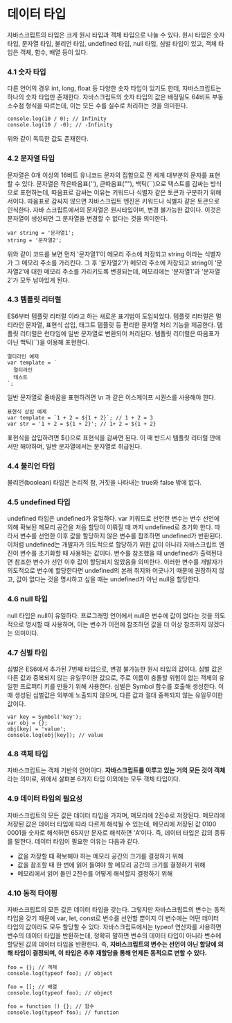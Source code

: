 # 데이터 타입
자바스크립트의 타입은 크게 원시 타입과 객체 타입으로 나눌 수 있다. 원시 타입은 숫자 타입, 문자열 타입, 불리언 타입, undefined 타입, null 타입, 심벌 타입이 있고, 객체 타입은 객체, 함수, 배열 등이 있다.


### 4.1 숫자 타입
다른 언어의 경우 int, long, float 등 다양한 숫자 타입이 있기도 한데, 자바스크립트는 하나의 숫자 타입만 존재한다.
자바스크립트의 숫자 타입의 값은 배정밀도 64비트 부동소수점 형식을 따르는데, 이는 모든 수를 실수로 처리하는 것을 의미한다.
```
console.log(10 / 0); // Infinity
console.log(10 / -0); // -Infinity
```
위와 같이 독득한 값도 존재한다.


### 4.2 문자열 타입
문자열은 0개 이상의 16비트 유니코드 문자의 집합으로 전 세계 대부분의 문자를 표현할 수 있다.
문자열은 작은따옴표(''), 큰따옴표(""), 백틱(``)으로 텍스트를 감싸는 방식으로 표현하는데, 따옴표로 감싸는 이유는 키워드나 식별자 같은 토큰과 구분하기 위해서이다. 따옴표로 감싸지 않으면 자바스크립트 엔진은 키워드나 식별자 같은 토큰으로 인식한다.
자바 스크립트에서의 문자열은 원시타입이며, 변경 불가능한 값이다. 이것은 문자열이 생성되면 그 문자열을 변경할 수 없다는 것을 의미한다.
```
var string = '문자열1';
string = '문자열2';
```
위와 같이 코드를 보면 먼저 '문자열1'이 메모리 주소에 저장되고 string 이라는 식별자가 그 메모리 주소를 가리킨다. 그 후 '문자열2'가 메모리 주소에 저장되고 string이 '문자열2'에 대한 메모리 주소를 가리키도록 변경되는데, 메모리에는 '문자열1'과 '문자열2'가 모두 남아있게 된다.


### 4.3 템플릿 리터럴
ES6부터 템플릿 리터럴 이라고 하는 새로운 표기법이 도입되었다. 템플릿 리터럴은 멀티라인 문자열, 표현식 삽입, 태그트 템플릿 등 편리한 문자열 처리 기능을 제공한다. 템플릿 리터럴은 런타임에 일반 문자열로 변환되어 처리된다.
템플릿 리터럴은 따옴표가 아닌 백틱(``)을 이용해 표현한다.
```
멀티라인 예제
var template = `
  멀티라인
  테스트
`;
```
일반 문자열로 줄바꿈을 표현하려면 \n 과 같은 이스케이프 시퀀스를 사용해야 한다.



```
표현식 삽입 예제
var template = `1 + 2 = ${1 + 2}`; // 1 + 2 = 3
var str = '1 + 2 = ${1 + 2}'; // 1+ 2 = ${1 + 2}
```
표현식을 삽입하려면 ${}으로 표현식을 감싸면 된다. 이 때 반드시 템플릿 리터럴 안에서만 해야하며, 일반 문자열에서는 문자열로 취급된다.


### 4.4 불리언 타입
불리언(boolean) 타입은 논리적 참, 거짓을 나타내는 true와 false 밖에 없다.


### 4.5 undefined 타입
undefined 타입은 undefined가 유일하다. var 키워드로 선언한 변수는 변수 선언에 의해 확보된 메모리 공간을 처음 할당이 이뤄질 때 까지 undefined로 초기화 한다. 따라서 변수를 선언한 이후 값을 할당하지 않은 변수를 참조하면 undefined가 반환된다.
이처럼 undefined는 개발자가 의도적으로 할당하기 위한 값이 아니라 자바스크립트 엔진이 변수를 초기화할 때 사용하는 값이다. 변수를 참조했을 때 undefined가 출력된다면 참조한 변수가 선언 이후 값이 할당되지 않았음을 의미한다.
이러한 변수를 개발자가 의도적으로 변수에 할당한다면 undefined의 본래 취지와 어긋나기 때문에 권장하지 않고, 값이 없다는 것을 명시하고 싶을 때는 undefined가 아닌 null을 할당한다.


### 4.6 null 타입
null 타입은 null이 유일하다. 프로그래밍 언어에서 null은 변수에 값이 없다는 것을 의도적으로 명시할 때 사용하며, 이는 변수가 이전에 참조하던 값을 더 이상 참조하지 않겠다는 의미이다.


### 4.7 심벌 타입
심벌은 ES6에서 추가된 7번째 타입으로, 변경 불가능한 원시 타입의 값이다. 심벌 값은 다른 값과 중복되지 않는 유일무이한 값으로, 주로 이름이 충돌할 위험이 없는 객체의 유일한 프로퍼티 키를 만들기 위해 사용한다.
심벌은 Symbol 함수를 호출해 생성한다. 이때 생성된 심벌값은 외부에 노출되지 않으며, 다른 값과 절대 중복되지 않는 유일무이한 값이다.
```
var key = Symbol('key');
var obj = {};
obj[key] = 'value';
console.log(obj[key]); // value
```


### 4.8 객체 타입
자바스크립트는 객체 기반의 언어이다. **자바스크립트를 이루고 있는 거의 모든 것이 객체**라는 의미로, 위에서 살펴본 6가지 타입 이외에는 모두 객체 타입이다.


### 4.9 데이터 타입의 필요성
자바스크립트의 모든 값은 데이터 타입을 가지며, 메모리에 2진수로 저장된다. 메모리에 저장된 값은 데이터 타입에 따라 다르게 해석될 수 있는데, 메모리에 저장된 값 0100 0001을 숫자로 해석하면 65지만 문자로 해석하면 'A'이다. 즉, 데이터 타입은 값의 종류를 말한다. 데이터 타입이 필요한 이유는 다음과 같다.
 - 값을 저장할 때 확보해야 하는 메모리 공간의 크기를 결정하기 위해
 - 값을 참조할 때 한 번에 읽어 들여야 할 메모리 공간의 크기를 결정하기 위해
 - 메모리에서 읽어 들인 2진수를 어떻게 해석할지 결정하기 위해


### 4.10 동적 타이핑
자바스크립트의 모든 값은 데이터 타입을 갖는다. 그렇지만 자바스크립트의 변수는 동적 타입을 갖기 때문에 var, let, const로 변수를 선언할 뿐이지 이 변수에는 어떤 데이터 타입의 값이라도 모두 할당할 수 있다.
자바스크립트에서는 typeof 연산자를 사용하면 변수의 데이터 타입을 반환하는데, 정확히 말하면 변수의 데이터 타입이 아니라 변수에 할당된 값의 데이터 타입을 반환한다.
즉, **자바스크립트의 변수는 선언이 아닌 할당에 의해 타입이 결정되며, 이 타입은 추후 재할당을 통해 언제든 동적으로 변할 수 있다.**
```
foo = {}; // 객체
console.log(typeof foo); // object

foo = []; // 배열
console.log(typeof foo); // object

foo = function () {}; // 함수
console.log(typeof foo); // function
```